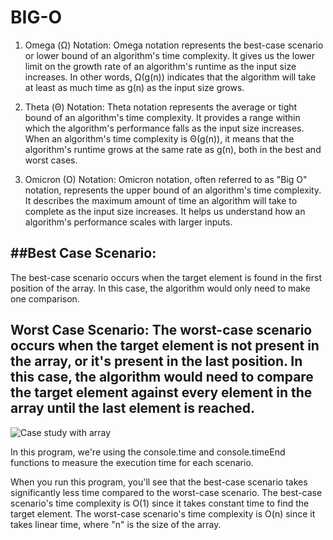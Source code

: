 
# BIG-O


1. Omega (Ω) Notation:
Omega notation represents the best-case scenario or lower bound of an algorithm's time complexity. It gives us the lower limit on the growth rate of an algorithm's runtime as the input size increases. In other words, Ω(g(n)) indicates that the algorithm will take at least as much time as g(n) as the input size grows.


2. Theta (Θ) Notation:
Theta notation represents the average or tight bound of an algorithm's time complexity. It provides a range within which the algorithm's performance falls as the input size increases. When an algorithm's time complexity is Θ(g(n)), it means that the algorithm's runtime grows at the same rate as g(n), both in the best and worst cases.

3. Omicron (O) Notation:
Omicron notation, often referred to as "Big O" notation, represents the upper bound of an algorithm's time complexity. It describes the maximum amount of time an algorithm will take to complete as the input size increases. It helps us understand how an algorithm's performance scales with larger inputs.


##Best Case Scenario:
---------------------
The best-case scenario occurs when the target element is found in the first position of the array. In this case, the algorithm would only need to make one comparison.

Worst Case Scenario:
The worst-case scenario occurs when the target element is not present in the array, or it's present in the last position. In this case, the algorithm would need to compare the target element against every element in the array until the last element is reached.
----------------------------------------------------------------------------------------
![Case study with array]([Big-O/big-o-cases.png](https://github.com/vishnuabhi4/Data-Structure-JS/blob/main/Big-O/big-o-cases.png))

In this program, we're using the console.time and console.timeEnd functions to measure the execution time for each scenario.

When you run this program, you'll see that the best-case scenario takes significantly less time compared to the worst-case scenario. The best-case scenario's time complexity is O(1) since it takes constant time to find the target element. The worst-case scenario's time complexity is O(n) since it takes linear time, where "n" is the size of the array.

